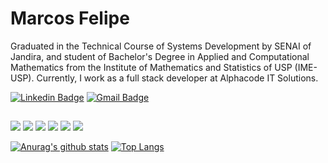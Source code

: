 # Marcos Felipe

Graduated in the Technical Course of Systems Development by SENAI of Jandira, and student of Bachelor's Degree in Applied and Computational Mathematics from the Institute of Mathematics and Statistics of USP (IME-USP). Currently, I work as a full stack developer at Alphacode IT Solutions.


[![Linkedin Badge](https://img.shields.io/badge/-LinkedIn-blue?style=flat-square&logo)](https://www.linkedin.com/in/marcosfbdcarvalho/)
[![Gmail Badge](https://img.shields.io/badge/-Gmail-c14438?style=flat-square&logo=Gmail&logoColor=white)](mailto:marcosfbdcarvalho@gmail.com)

##

![](https://img.shields.io/badge/-Rust-000000?logo=rust&logoColor=white&style=flat-square)
![](https://img.shields.io/badge/‎-Python-4382B3?logo=python&logoColor=white&style=flat-square)
![](https://img.shields.io/badge/‎-PHP-7377AD?logo=php&logoColor=white&style=flat-square)
![](https://img.shields.io/badge/‎-JavaScript-EFD81D?logo=javascript&logoColor=white&style=flat-square)
![](https://img.shields.io/badge/‎-CSS3-2196F3?logo=css3&logoColor=white&style=flat-square)
![](https://img.shields.io/badge/‎-HTML-F16529?logo=html5&logoColor=white&style=flat-square)

[![Anurag's github stats](https://github-readme-stats.vercel.app/api?username=marcosfbc&hide=issues&show_icons=true&title_color=61dafb&text_color=FFFFFF&icon_color=61dafb&bg_color=20232a)](https://github.com/anuraghazra/github-readme-stats)
[![Top Langs](https://github-readme-stats.vercel.app/api/top-langs/?username=marcosfbc&layout=compact&title_color=61dafb&text_color=FFFFFF&icon_color=61dafb&bg_color=20232a)](https://github.com/anuraghazra/github-readme-stats)
